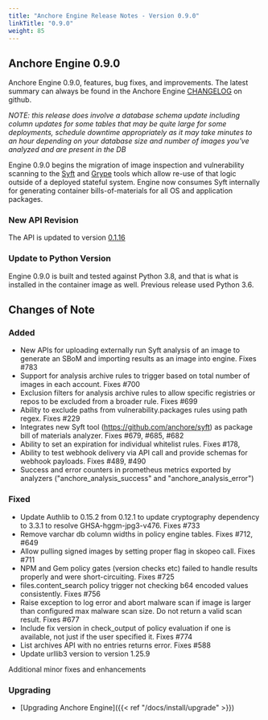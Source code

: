 ```yaml
---
title: "Anchore Engine Release Notes - Version 0.9.0"
linkTitle: "0.9.0"
weight: 85
---
```


## Anchore Engine 0.9.0

Anchore Engine 0.9.0, features, bug fixes, and improvements.  The latest summary can always be found in the Anchore Engine [CHANGELOG](https://github.com/anchore/anchore-engine/blob/master/CHANGELOG.md) on github.

*NOTE: this release does involve a database schema update including column updates for some tables that may be quite large for some deployments, schedule
downtime appropriately as it may take minutes to an hour depending on your database size and number of images you've analyzed and are present in the DB*

Engine 0.9.0 begins the migration of image inspection and vulnerability scanning to the [Syft](https://github.com/anchore/Syft) and [Grype](https://github.com/anchore/Grype) tools
which allow re-use of that logic outside of a deployed stateful system. Engine now consumes Syft internally for generating container bills-of-materials for all
OS and application packages.

### New API Revision

The API is updated to version [0.1.16](https://github.com/anchore/anchore-engine/blob/v0.9.0/anchore_engine/services/apiext/swagger/swagger.yaml)

### Update to Python Version

Engine 0.9.0 is built and tested against Python 3.8, and that is what is installed in the container image as well. Previous release used Python 3.6.

## Changes of Note

### Added
+ New APIs for uploading externally run Syft analysis of an image to generate an SBoM and importing results as an image into engine. Fixes #783
+ Support for analysis archive rules to trigger based on total number of images in each account. Fixes #700
+ Exclusion filters for analysis archive rules to allow specific registries or repos to be excluded from a broader rule. Fixes #699
+ Ability to exclude paths from vulnerability.packages rules using path regex. Fixes #229
+ Integrates new Syft tool (https://github.com/anchore/syft) as package bill of materials analyzer. Fixes #679, #685, #682
+ Ability to set an expiration for individual whitelist rules. Fixes #178, 
+ Ability to test webhook delivery via API call and provide schemas for webhook payloads. Fixes #489, #490
+ Success and error counters in prometheus metrics exported by analyzers ("anchore_analysis_success" and "anchore_analysis_error")

### Fixed
+ Update Authlib to 0.15.2 from 0.12.1 to update cryptography dependency to 3.3.1 to resolve GHSA-hggm-jpg3-v476. Fixes #733
+ Remove varchar db column widths in policy engine tables. Fixes #712, #649
+ Allow pulling signed images by setting proper flag in skopeo call. Fixes #711
+ NPM and Gem policy gates (version checks etc) failed to handle results properly and were short-circuiting. Fixes #725
+ files.content_search policy trigger not checking b64 encoded values consistently. Fixes #756
+ Raise exception to log error and abort malware scan if image is larger than configured max malware scan size. Do not return a valid scan result. Fixes #677
+ Include fix version in check_output of policy evaluation if one is available, not just if the user specified it. Fixes #774  
+ List archives API with no entries returns error. Fixes #588  
+ Update urllib3 version to version 1.25.9

Additional minor fixes and enhancements

### Upgrading

* [Upgrading Anchore Engine]({{< ref "/docs/install/upgrade" >}})
